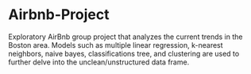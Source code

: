 # Airbnb-Project

Exploratory AirBnb group project that analyzes the current trends in the Boston area. Models such as multiple linear regression, k-nearest neighbors, naive bayes, classifications tree, and clustering are used to further delve into the unclean/unstructured data frame.
